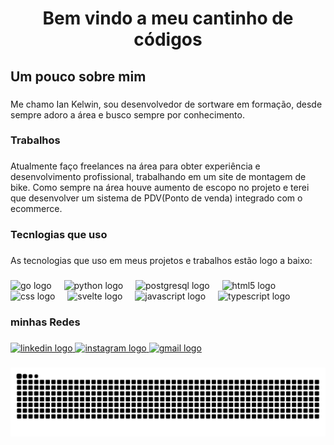 <h1 align="center">Bem vindo a meu cantinho de códigos</h1>

###

<h2 align="left">Um pouco sobre mim</h2>

###

<p align="left">Me chamo Ian Kelwin, sou desenvolvedor de sortware em formação, desde sempre adoro a área e busco sempre por conhecimento.</p>

###

<h3 align="left">Trabalhos</h3>

###

<p align="left">Atualmente faço freelances na área para obter experiência e desenvolvimento profissional,  trabalhando em um site de montagem de bike. Como sempre na área houve aumento de escopo no projeto e terei que desenvolver um sistema de PDV(Ponto de venda) integrado com o ecommerce.</p>

###

<h3 align="left">Tecnlogias que uso</h3>

###

<p align="left">As tecnologias que uso em meus projetos e trabalhos estão logo a baixo:</p>

###

<div align="left">
  <img src="https://cdn.jsdelivr.net/gh/devicons/devicon/icons/go/go-original.svg" height="40" alt="go logo"  />
  <img width="12" />
  <img src="https://cdn.jsdelivr.net/gh/devicons/devicon/icons/python/python-original.svg" height="40" alt="python logo"  />
  <img width="12" />
  <img src="https://cdn.jsdelivr.net/gh/devicons/devicon/icons/postgresql/postgresql-original.svg" height="40" alt="postgresql logo"  />
  <img width="12" />
  <img src="https://cdn.jsdelivr.net/gh/devicons/devicon/icons/html5/html5-original.svg" height="40" alt="html5 logo"  />
  <img width="12" />
  <img src="https://cdn.jsdelivr.net/gh/devicons/devicon/icons/css3/css3-original.svg" height="40" alt="css logo"  />
  <img width="12" />
  <img src="https://cdn.jsdelivr.net/gh/devicons/devicon/icons/svelte/svelte-original.svg" height="40" alt="svelte logo"  />
  <img width="12" />
  <img src="https://cdn.jsdelivr.net/gh/devicons/devicon/icons/javascript/javascript-original.svg" height="40" alt="javascript logo"  />
  <img width="12" />
  <img src="https://cdn.jsdelivr.net/gh/devicons/devicon/icons/typescript/typescript-original.svg" height="40" alt="typescript logo"  />
</div>

###

<h3 align="left">minhas Redes</h3>

###

<div align="left">
  <a href="https://www.linkedin.com/in/ian-kelwin-almeida-45b057187/" target="_blank">
    <img src="https://raw.githubusercontent.com/maurodesouza/profile-readme-generator/master/src/assets/icons/social/linkedin/default.svg" width="52" height="40" alt="linkedin logo"  />
  </a>
  <a href="https://www.instagram.com/ianwl.dev/" target="_blank">
    <img src="https://raw.githubusercontent.com/maurodesouza/profile-readme-generator/master/src/assets/icons/social/instagram/default.svg" width="52" height="40" alt="instagram logo"  />
  </a>
  <a href="mailto:ianklwin@gmail.com" target="_blank">
    <img src="https://raw.githubusercontent.com/maurodesouza/profile-readme-generator/master/src/assets/icons/social/gmail/default.svg" width="52" height="40" alt="gmail logo"  />
  </a>
</div>

###

<img src="https://raw.githubusercontent.com/IaK3lwin/IaK3lwin/output/snake.svg" alt="Snake animation" />

###
